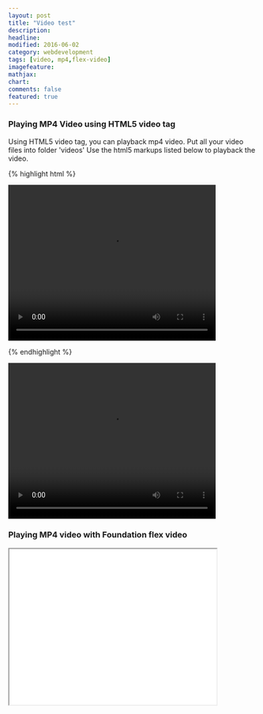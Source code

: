 ```yaml
---
layout: post
title: "Video test"
description: 
headline: 
modified: 2016-06-02
category: webdevelopment
tags: [video, mp4,flex-video]
imagefeature: 
mathjax: 
chart: 
comments: false
featured: true
---
```

### Playing MP4 Video using HTML5 video tag

Using HTML5 video tag, you can playback mp4 video. 
Put all your video files into folder 'videos'
Use the html5 markups listed below to playback the video.

{% highlight html %}
<div class="small-9 small-centered columns">
	<center>
		<video width="420" height="315" controls="controls" allowfullscreen="true" poster="">
			<source src="{% raw %}{{ site.url }}{% endraw %}/video file name.mp4" type="video/mp4">
		</video> 
	</center>
</div>

{% endhighlight %}
    
  
     
<div class="small-9 small-centered columns">
	<center>
		<video width="420" height="315" controls="controls" allowfullscreen="true" poster="">
			<source src="{{ site.url }}/videos/korean_folk_song_in_mandarin.mp4" type="video/mp4">
		</video> 
	</center>
</div>
   
### Playing MP4 video with Foundation flex video   
   
<div class="small-9 small-centered columns">
	<div class="flex-video">
			<iframe width="420" height="315" src="{{ site.url }}/videos/korean_folk_song_in_mandarin.mp4" autoplay="1" frameborder="1" ></iframe>
	</div>  
</div>


 